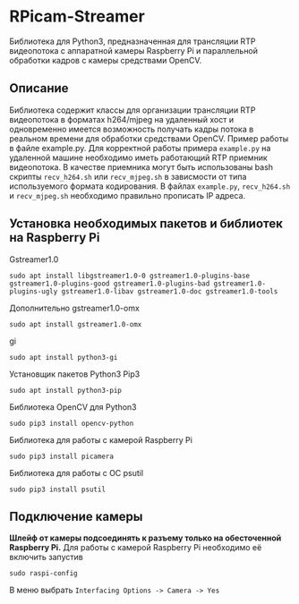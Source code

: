 # RPicam-Streamer
Библиотека для Python3, предназначенная для трансляции RTP видеопотока с аппаратной камеры Raspberry Pi и параллельной обработки кадров с камеры средствами OpenCV.

## Описание
Библиотека содержит классы для организации трансляции RTP видеопотока в форматах h264/mjpeg на удаленный хост и одновременно имеется возможность получать кадры потока в реальном времени для обработки средствами OpenCV.
Пример работы в файле example.py.
Для корректной работы примера `example.py` на удаленной машине необходимо иметь работающий RTP приемник видеопотока. В качестве приемника могут быть использованы bash скрипты `recv_h264.sh` или `recv_mjpeg.sh` в зависмости от типа используемого формата кодирования. В файлах `example.py`, `recv_h264.sh` и `recv_mjpeg.sh` необходимо правильно прописать IP адреса.

## Установка необходимых пакетов и библиотек на Raspberry Pi
Gstreamer1.0
```
sudo apt install libgstreamer1.0-0 gstreamer1.0-plugins-base gstreamer1.0-plugins-good gstreamer1.0-plugins-bad gstreamer1.0-plugins-ugly gstreamer1.0-libav gstreamer1.0-doc gstreamer1.0-tools
```

Дополнительно gstreamer1.0-omx
```
sudo apt install gstreamer1.0-omx
```

gi
```
sudo apt install python3-gi
```
Установщик пакетов Python3 Pip3
```
sudo apt install python3-pip
```

Библиотека OpenCV для Python3
```
sudo pip3 install opencv-python
```

Библиотека для работы с камерой Raspberry Pi
```
sudo pip3 install picamera
```

Библиотека для работы с ОС psutil
```
sudo pip3 install psutil
```

## Подключение камеры

**Шлейф от камеры подсоединять к разъему только на обесточенной Raspberry Pi.** Для работы с камерой Raspberry Pi необходимо её включить запустив
```
sudo raspi-config
```
В меню выбрать `Interfacing Options -> Camera -> Yes`
